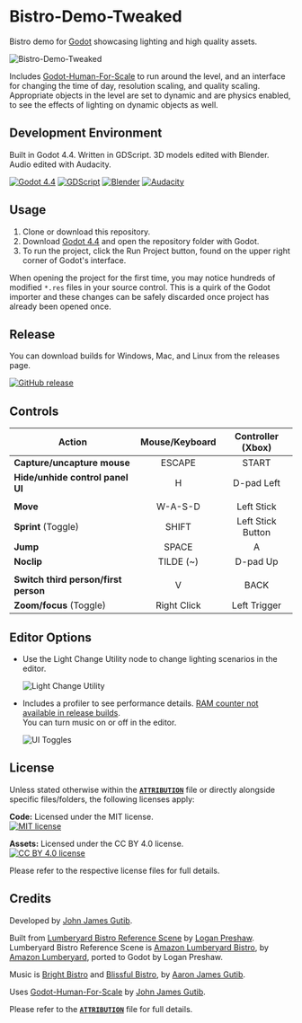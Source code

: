# Bistro-Demo-Tweaked

Bistro demo for [Godot](https://github.com/godotengine/godot) showcasing lighting and high quality assets.

![Bistro-Demo-Tweaked](https://github.com/Jamsers/Bistro-Demo-Tweaked/assets/39361911/09c0a406-e942-467e-8ecc-fb2eafc55f4e)

Includes [Godot-Human-For-Scale](https://github.com/Jamsers/Godot-Human-For-Scale) to run around the level, and an interface for changing the time of day, resolution scaling, and quality scaling. Appropriate objects in the level are set to dynamic and are physics enabled, to see the effects of lighting on dynamic objects as well.

## Development Environment

Built in Godot 4.4. Written in GDScript. 3D models edited with Blender. Audio edited with Audacity.

[![Godot 4.4](https://img.shields.io/badge/Godot-4.4-478cbf?style=for-the-badge&logo=godot-engine&logoColor=white)](https://godotengine.org/releases/4.4/) [![GDScript](https://img.shields.io/badge/GDScript-478cbf?style=for-the-badge&logo=godot-engine&logoColor=white)](https://docs.godotengine.org/en/stable/tutorials/scripting/gdscript/gdscript_basics.html) [![Blender](https://img.shields.io/badge/Blender-F5792A?style=for-the-badge&logo=blender&logoColor=white)](https://www.blender.org/) [![Audacity](https://img.shields.io/badge/Audacity-0000CC?style=for-the-badge&logo=audacity&logoColor=white)](https://www.audacityteam.org/)

## Usage

1. Clone or download this repository.
1. Download [Godot 4.4](https://godotengine.org/releases/4.4/) and open the repository folder with Godot.
1. To run the project, click the Run Project button, found on the upper right corner of Godot's interface.

When opening the project for the first time, you may notice hundreds of modified `*.res` files in your source control. This is a quirk of the Godot importer and these changes can be safely discarded once project has already been opened once.

## Release

You can download builds for Windows, Mac, and Linux from the releases page.

[![GitHub release](https://img.shields.io/github/v/release/Jamsers/Bistro-Demo-Tweaked?style=for-the-badge)](https://github.com/Jamsers/Bistro-Demo-Tweaked/releases/latest)

## Controls
| Action | Mouse/Keyboard |  Controller (Xbox) |
| - | :-: | :-: |
| **Capture/uncapture mouse** | ESCAPE | START |
| **Hide/unhide control panel UI** | H | D-pad Left |
|  |  |  |
| **Move** | W-A-S-D | Left Stick |
| **Sprint** (Toggle) | SHIFT | Left Stick Button |
| **Jump** | SPACE | A |
| **Noclip** | TILDE (~) | D-pad Up |
|  |  |  |
| **Switch third person/first person** | V | BACK |
| **Zoom/focus** (Toggle) | Right Click | Left Trigger |

## Editor Options
* Use the Light Change Utility node to change lighting scenarios in the editor.  

    ![Light Change Utility](https://github.com/Jamsers/Bistro-Demo-Tweaked/assets/39361911/09c0a406-e942-467e-8ecc-fb2eafc55f4e)
* Includes a profiler to see performance details. [RAM counter not available in release builds](https://docs.godotengine.org/en/stable/classes/class_performance.html#enumerations).  
    You can turn music on or off in the editor.  

    ![UI Toggles](https://github.com/Jamsers/Bistro-Demo-Tweaked/assets/39361911/6d39b553-558b-4a63-8551-5e76681a9e90)

## License

Unless stated otherwise within the [**`ATTRIBUTION`**](ATTRIBUTION) file or directly alongside specific files/folders, the following licenses apply:

**Code:** Licensed under the MIT license.  
[![MIT license](https://img.shields.io/badge/License-MIT-yellow.svg?style=for-the-badge)](LICENSE-CODE)

**Assets:** Licensed under the CC BY 4.0 license.  
[![CC BY 4.0 license](https://img.shields.io/badge/License-CC_BY_4.0-lightgrey.svg?style=for-the-badge)](LICENSE-ASSETS)

Please refer to the respective license files for full details.

## Credits

Developed by [John James Gutib](https://github.com/Jamsers).

Built from [Lumberyard Bistro Reference Scene](https://github.com/godotengine/godot/issues/74965) by [Logan Preshaw](https://github.com/WickedInsignia).  
Lumberyard Bistro Reference Scene is [Amazon Lumberyard Bistro](https://developer.nvidia.com/orca/amazon-lumberyard-bistro), by [Amazon Lumberyard](https://aws.amazon.com/lumberyard/), ported to Godot by Logan Preshaw.  

Music is [Bright Bistro](https://www.youtube.com/watch?v=W8CFKvLtBaI) and [Blissful Bistro](https://www.youtube.com/watch?v=N8L46km_EOg), by [Aaron James Gutib](https://www.youtube.com/@Anuron01/).  

Uses [Godot-Human-For-Scale](https://github.com/Jamsers/Godot-Human-For-Scale) by [John James Gutib](https://github.com/Jamsers).

Please refer to the [**`ATTRIBUTION`**](ATTRIBUTION) file for full details.